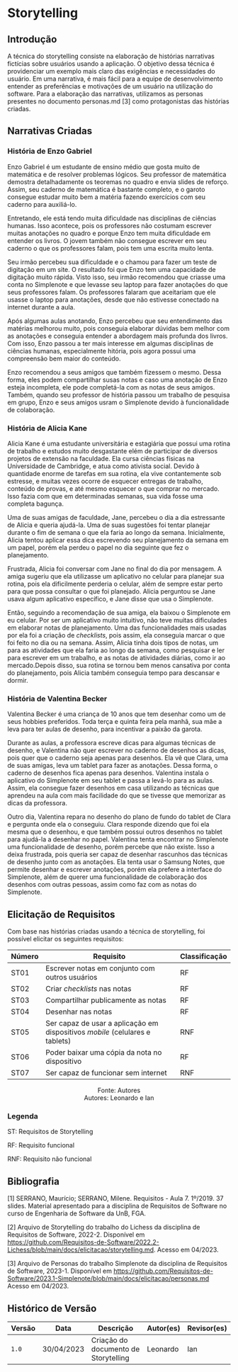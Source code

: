 # Storytelling

## Introdução
A técnica do storytelling consiste na elaboração de histórias narrativas fictícias sobre usuários usando a aplicação. O objetivo dessa técnica é providenciar um exemplo mais claro das exigências e necessidades do usuário. Em uma narrativa, é mais fácil para a equipe de desenvolvimento entender as preferências e motivações de um usuário na utilização do software. Para a elaboração das narrativas, utilizamos as personas presentes no documento personas.md [3] como protagonistas das histórias criadas.

## Narrativas Criadas

### História de Enzo Gabriel

Enzo Gabriel é um estudante de ensino médio que gosta muito de matemática e de resolver problemas lógicos. Seu professor de matemática demostra detalhadamente os teoremas no quadro e envia slides de reforço. Assim, seu caderno de matemática é bastante completo, e o garoto consegue estudar muito bem a matéria fazendo exercícios com seu caderno para auxiliá-lo.
 
Entretando, ele está tendo muita dificuldade nas disciplinas de ciências humanas. Isso acontece, pois os professores não costumam escrever muitas anotações no quadro e porque Enzo tem muita dificuldade em entender os livros. O jovem também não consegue escrever em seu caderno o que os professores falam, pois tem uma escrita muito lenta. 

Seu irmão percebeu sua dificuldade e o chamou para fazer um teste de digitação em um site. O resultado foi que Enzo tem uma capacidade de digitação muito rápida. Visto isso, seu irmão recomendou que criasse uma conta no Simplenote e que levasse seu laptop para fazer anotações do que seus professores falam. Os professores falaram que aceitariam que ele usasse o laptop para anotações, desde que não estivesse conectado na internet durante a aula.

Após algumas aulas anotando, Enzo percebeu que seu entendimento das matérias melhorou muito, pois conseguia elaborar dúvidas bem melhor com as anotações e conseguia entender a abordagem mais profunda dos livros. Com isso, Enzo passou a ter mais interesse em algumas disciplinas de ciências humanas, especialmente hitória, pois agora possui uma compreensão bem maior do conteúdo.

Enzo recomendou a seus amigos que também fizessem o mesmo. Dessa forma, eles podem compartilhar susas notas e caso uma anotação de Enzo esteja incompleta, ele pode completá-la com as notas de seus amigos. Também, quando seu professor de história passou um trabalho de pesquisa em grupo, Enzo e seus amigos usram o Simplenote devido à funcionalidade de colaboração.

### História de Alicia Kane

Alicia Kane é uma estudante universitária e estagiária que possui uma rotina de trabalho e estudos muito desgastante elém de participar de diversos projetos de extensão na faculdade. Ela cursa ciências físicas na Universidade de Cambridge, e atua como ativista social. Devido à quantidade enorme de tarefas em sua rotina, ela vive contantemente sob estresse, e muitas vezes ocorre de esquecer entregas de trabalho, conteúdo de provas, e até mesmo esquecer o que comprar no mercado. Isso fazia com que em determinadas semanas, sua vida fosse uma completa bagunça.

Uma de suas amigas de faculdade, Jane,  percebeu o dia a dia estressante de Alicia e queria ajudá-la. Uma de suas sugestões foi tentar planejar durante o fim de semana o que ela faria ao longo da semana. Inicialmente, Alicia tentou aplicar essa dica escrevendo seu planejamento da semana em um papel, porém ela perdeu o papel no dia seguinte que fez o planejamento.

Frustrada, Alicia foi conversar com Jane no final do dia por mensagem. A amiga sugeriu que ela utilizasse um aplicativo no celular para planejar sua rotina, pois ela dificilmente perderia o celular, além de sempre estar perto para que possa consultar o que foi planejado. Alicia perguntou se Jane usava algum aplicativo específico, e Jane disse que usa o Simplenote. 

Então, seguindo a recomendação de sua amiga, ela baixou o Simplenote em eu celular. Por ser um aplicativo muito intuitivo, não teve muitas dificulades em elaborar notas de planejamento. Uma das funcionalidades mais usadas por ela foi a criação de _checklists_, pois assim, ela conseguia marcar o que foi feito no dia ou na semana. Assim, Alicia tinha dois tipos de notas, um para as atividades que ela faria ao longo da semana, como pesquisar e ler para escrever em um trabalho, e as notas de atividades diárias, como ir ao mercado.Depois disso, sua rotina se tornou bem menos cansativa por conta do planejamento, pois Alicia também conseguia tempo para descansar e dormir. 

### História de Valentina Becker

Valentina Becker é uma criança de 10 anos que tem desenhar como um de seus hobbies preferidos. Toda terça e quinta feira pela manhã, sua mãe a leva para ter aulas de desenho, para incentivar a paixão da garota. 

Durante as aulas, a professora escreve dicas para algumas técnicas de desenho, e Valentina não quer escrever no caderno de desenhos as dicas, pois quer que o caderno seja apenas para desenhos. Ela vê que Clara, uma de suas amigas, leva um tablet para fazer as anotações. Dessa forma, o caderno de desenhos fica apenas para desenhos. Valentina instala o aplicativo do Simplenote em seu tablet e passa a levá-lo para as aulas. Assim, ela consegue fazer desenhos em casa utilizando as técnicas que aprendeu na aula com mais facilidade do que se tivesse que memorizar as dicas da professora. 

Outro dia, Valentina repara no desenho do plano de fundo do tablet de Clara e pergunta onde ela o conseguiu. Clara responde dizendo que foi ela mesma que o desenhou, e que também possui outros desenhos no tablet para ajudá-la a desenhar no papel. Valentina tenta encontrar no Simplenote uma funcionalidade de desenho, porém percebe que não existe. Isso a deixa frustrada, pois queria ser capaz de desenhar rascunhos das técnicas de desenho junto com as anotações. Ela tenta usar o Samsung Notes, que permite desenhar e escrever anotações, porém ela prefere a interface do Simplenote, além de querer uma funcionalidade de colaboração dos desenhos com outras pessoas, assim como faz com as notas do Simplenote.

## Elicitação de Requisitos

Com base nas histórias criadas usando a técnica de storytelling, foi possível elicitar os seguintes requisitos:

| Número | Requisito | Classificação |
| - | - | - |
| ST01 | Escrever notas em conjunto com outros usuários | RF |
| ST02 | Criar _checklists_ nas notas | RF |
| ST03 | Compartilhar publicamente as notas | RF |
| ST04 | Desenhar nas notas | RF |
| ST05 | Ser capaz de usar a aplicação em dispositivos _mobile_ (celulares e tablets) | RNF |
| ST06 | Poder baixar uma cópia da nota no dispositivo | RF |
| ST07 | Ser capaz de funcionar sem internet | RNF |

<p align="center"> Fonte: Autores <br> Autores: Leonardo e Ian </p>

### Legenda

ST: Requisitos de Storytelling

RF: Requisito funcional

RNF: Requisito não funcional

## Bibliografia
[1] SERRANO, Maurício; SERRANO, Milene. Requisitos - Aula 7. 1º/2019. 37 slides. Material apresentado para a disciplina de Requisitos de Software no curso de Engenharia de Software da UnB, FGA.

[2] Arquivo de Storytelling do trabalho do Lichess da disciplina de Requisitos de Software, 2022-2. Disponível em <https://github.com/Requisitos-de-Software/2022.2-Lichess/blob/main/docs/elicitacao/storytelling.md>. Acesso em 04/2023.

[3] Arquivo de Personas do trabalho Simplenote da disciplina de Requisitos de Software, 2023-1. Disponível em <https://github.com/Requisitos-de-Software/2023.1-Simplenote/blob/main/docs/elicitacao/personas.md> Acesso em 04/2023.

## Histórico de Versão

| Versão | Data          | Descrição                          | Autor(es)     |  Revisor(es)  |
| ------ | ------------- | ---------------------------------- | ------------- | ------------- |
| `1.0`  | 30/04/2023 | Criação do documento de Storytelling | Leonardo | Ian |
